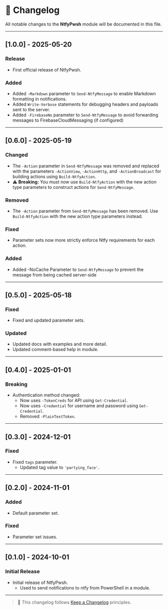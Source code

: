 # 📅 Changelog

All notable changes to the **NtfyPwsh** module will be documented in this file.

---

## [1.0.0] - 2025-05-20

### Release

* First official release of NtfyPwsh.  

### Added

* Added `-Markdown` parameter to `Send-NtfyMessage` to enable Markdown formatting in notifications.
* Added `Write-Verbose` statements for debugging headers and payloads sent to the server.
* Added `-FirebaseNo` parameter to `Send-NtfyMessage` to avoid forwarding messages to FirebaseCloudMessaging (if configured)

---

## [0.6.0] - 2025-05-19

### Changed

* The `-Action` parameter in `Send-NtfyMessage` was removed and replaced with the parameters `-ActionView`, `-ActionHttp`, and `-ActionBroadcast` for building actions using `Build-NtfyAction`.
* ⚠️ **Breaking:** You must now use `Build-NtfyAction` with the new action type parameters to construct actions for `Send-NtfyMessage`.

### Removed

* The `-Action` parameter from `Send-NtfyMessage` has been removed. Use `Build-NtfyAction` with the new action type parameters instead.

### Fixed

* Parameter sets now more strictly enforce Ntfy requirements for each action.

### Added

* Added -NoCache Parameter to `Send-NtfyMessage` to prevent the message from being cached server-side

---

## [0.5.0] - 2025-05-18

### Fixed

* Fixed and updated parameter sets.

### Updated

* Updated docs with examples and more detail.
* Updated comment-based help in module.

---

## [0.4.0] - 2025-01-01

### Breaking

* Authentication method changed:
  * Now uses `-TokenCreds` for API using `Get-Credential`.
  * Now uses `-Credential` for username and password using `Get-Credential`.
  * Removed `-PlainTextToken`.

---

## [0.3.0] - 2024-12-01

### Fixed

* Fixed `tags` parameter.
  * Updated tag value to `'partying_face'`.

---

## [0.2.0] - 2024-11-01

### Added

* Default parameter set.

### Fixed

* Parameter set issues.

---

## [0.1.0] - 2024-10-01

### Initial Release

* Initial release of NtfyPwsh.
  * Used to send notifications to ntfy from PowerShell in a module.

---

> 📌 This changelog follows [Keep a Changelog](https://keepachangelog.com/en/1.0.0/) principles.
